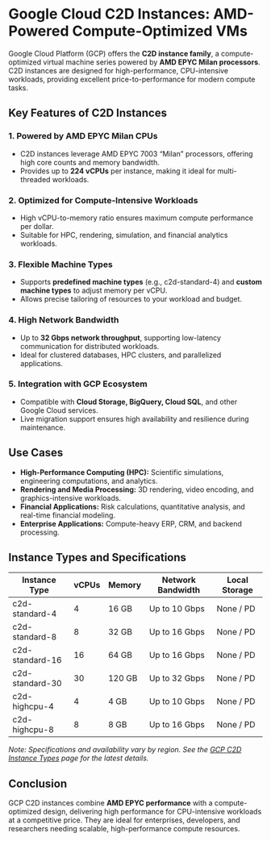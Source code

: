 # Google Cloud C2D Instances: AMD-Powered Compute-Optimized VMs

Google Cloud Platform (GCP) offers the **C2D instance family**, a compute-optimized virtual machine series powered by **AMD EPYC Milan processors**. C2D instances are designed for high-performance, CPU-intensive workloads, providing excellent price-to-performance for modern compute tasks.

## Key Features of C2D Instances

### 1. **Powered by AMD EPYC Milan CPUs**

* C2D instances leverage AMD EPYC 7003 “Milan” processors, offering high core counts and memory bandwidth.
* Provides up to **224 vCPUs** per instance, making it ideal for multi-threaded workloads.

### 2. **Optimized for Compute-Intensive Workloads**

* High vCPU-to-memory ratio ensures maximum compute performance per dollar.
* Suitable for HPC, rendering, simulation, and financial analytics workloads.

### 3. **Flexible Machine Types**

* Supports **predefined machine types** (e.g., c2d-standard-4) and **custom machine types** to adjust memory per vCPU.
* Allows precise tailoring of resources to your workload and budget.

### 4. **High Network Bandwidth**

* Up to **32 Gbps network throughput**, supporting low-latency communication for distributed workloads.
* Ideal for clustered databases, HPC clusters, and parallelized applications.

### 5. **Integration with GCP Ecosystem**

* Compatible with **Cloud Storage, BigQuery, Cloud SQL**, and other Google Cloud services.
* Live migration support ensures high availability and resilience during maintenance.

## Use Cases

* **High-Performance Computing (HPC):** Scientific simulations, engineering computations, and analytics.
* **Rendering and Media Processing:** 3D rendering, video encoding, and graphics-intensive workloads.
* **Financial Applications:** Risk calculations, quantitative analysis, and real-time financial modeling.
* **Enterprise Applications:** Compute-heavy ERP, CRM, and backend processing.

## Instance Types and Specifications

| Instance Type   | vCPUs | Memory | Network Bandwidth | Local Storage |
| --------------- | ----- | ------ | ----------------- | ------------- |
| c2d-standard-4  | 4     | 16 GB  | Up to 10 Gbps     | None / PD     |
| c2d-standard-8  | 8     | 32 GB  | Up to 16 Gbps     | None / PD     |
| c2d-standard-16 | 16    | 64 GB  | Up to 16 Gbps     | None / PD     |
| c2d-standard-30 | 30    | 120 GB | Up to 32 Gbps     | None / PD     |
| c2d-highcpu-4   | 4     | 4 GB   | Up to 10 Gbps     | None / PD     |
| c2d-highcpu-8   | 8     | 8 GB   | Up to 16 Gbps     | None / PD     |

*Note: Specifications and availability vary by region. See the [GCP C2D Instance Types](https://cloud.google.com/compute/docs/machine-types#c2d_machine_types) page for the latest details.*

## Conclusion

GCP C2D instances combine **AMD EPYC performance** with a compute-optimized design, delivering high performance for CPU-intensive workloads at a competitive price. They are ideal for enterprises, developers, and researchers needing scalable, high-performance compute resources.
